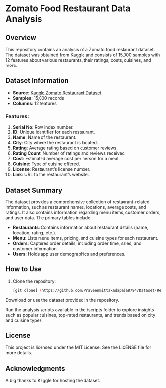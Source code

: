 # Zomato Food Restaurant Data Analysis

## Overview

This repository contains an analysis of a Zomato food restaurant dataset. The dataset was obtained from [Kaggle](https://www.kaggle.com/datasets/anas123siddiqui/zomato-database/data?select=restaurant.csv) and consists of 15,000 samples with 12 features about various restaurants, their ratings, costs, cuisines, and more.

## Dataset Information

- **Source**: [Kaggle Zomato Restaurant Dataset](https://www.kaggle.com/datasets/anas123siddiqui/zomato-database/data?select=restaurant.csv)
- **Samples**: 15,000 records
- **Columns**: 12 features

### Features:

1. **Serial No**: Row index number.
2. **ID**: Unique identifier for each restaurant.
3. **Name**: Name of the restaurant.
4. **City**: City where the restaurant is located.
5. **Rating**: Average rating based on customer reviews.
6. **Rating Count**: Number of ratings and reviews received.
7. **Cost**: Estimated average cost per person for a meal.
8. **Cuisine**: Type of cuisine offered.
9. **License**: Restaurant’s license number.
10. **Link**: URL to the restaurant’s website.

## Dataset Summary

The dataset provides a comprehensive collection of restaurant-related information, such as restaurant names, locations, average costs, and ratings. It also contains information regarding menu items, customer orders, and user data. The primary tables include:

- **Restaurants**: Contains information about restaurant details (name, location, rating, etc.).
- **Menu**: Lists menu items, pricing, and cuisine types for each restaurant.
- **Orders**: Captures order details, including order time, sales, and customer information.
- **Users**: Holds app user demographics and preferences.

## How to Use

1. Clone the repository:
   ```bash
   [git clone] (https://github.com/Praveenmittakadapala8794/Dataset-Report_Task-1.git)
Download or use the dataset provided in the repository.

Run the analysis scripts available in the /scripts folder to explore insights such as popular cuisines, top-rated restaurants, and trends based on city and cuisine types.

## License
This project is licensed under the MIT License. See the LICENSE file for more details.

## Acknowledgments
A big thanks to Kaggle for hosting the dataset.
